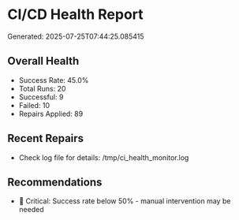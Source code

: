 # CI/CD Health Report

Generated: 2025-07-25T07:44:25.085415

## Overall Health
- Success Rate: 45.0%
- Total Runs: 20
- Successful: 9
- Failed: 10
- Repairs Applied: 89

## Recent Repairs
- Check log file for details: /tmp/ci_health_monitor.log

## Recommendations
- 🚨 Critical: Success rate below 50% - manual intervention may be needed
